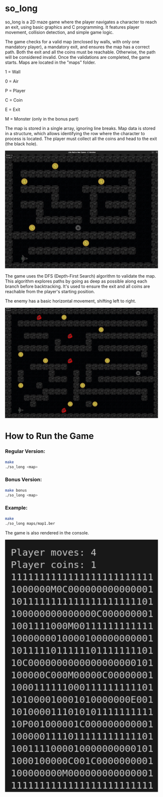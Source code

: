 # so_long
so_long is a 2D maze game where the player navigates a character to reach an exit, using basic graphics and C programming. It features player movement, collision detection, and simple game logic.

The game checks for a valid map (enclosed by walls, with only one mandatory player), a mandatory exit, and ensures the map has a correct path. Both the exit and all the coins must be reachable. Otherwise, the path will be considered invalid. Once the validations are completed, the game starts. Maps are located in the "maps" folder.

1 = Wall

0 = Air

P = Player

C = Coin

E = Exit

M = Monster (only in the bonus part)

The map is stored in a single array, ignoring line breaks. Map data is stored in a structure, which allows identifying the row where the character to process is located. The player must collect all the coins and head to the exit (the black hole).

<p align="center">
  <img src="images/1.png" width="800px"/>
</p>

The game uses the DFS (Depth-First Search) algorithm to validate the map. This algorithm explores paths by going as deep as possible along each branch before backtracking. It's used to ensure the exit and all coins are reachable from the player's starting position.

The enemy has a basic horizontal movement, shifting left to right.

<p align="center">
  <img src="images/2.png" width="800px"/>
</p>

# How to Run the Game

### Regular Version:
```bash
make
./so_long <map>
```

### Bonus Version:
```bash
make bonus
./so_long <map>
```

### Example:
```bash
make
./so_long maps/map1.ber
```

The game is also rendered in the console.

<p align="center">
  <img src="images/3.png" width="800px"/>
</p>
